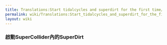 ```yaml
---
title: Translations:Start tidalcycles and superdirt for the first time/3/zh-tw
permalink: wiki/Translations:Start_tidalcycles_and_superdirt_for_the_first_time/3/zh-tw/
layout: wiki
---
```


### 啟動SuperCollider內的SuperDirt
